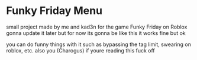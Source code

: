 # Funky Friday Menu
small project made by me and kad3n for the game Funky Friday on Roblox gonna update it later but for now its gonna be like this it works fine but ok

you can do funny things with it such as bypassing the tag limit, swearing on roblox, etc.
also you (Charogus) if youre reading this fuck off
